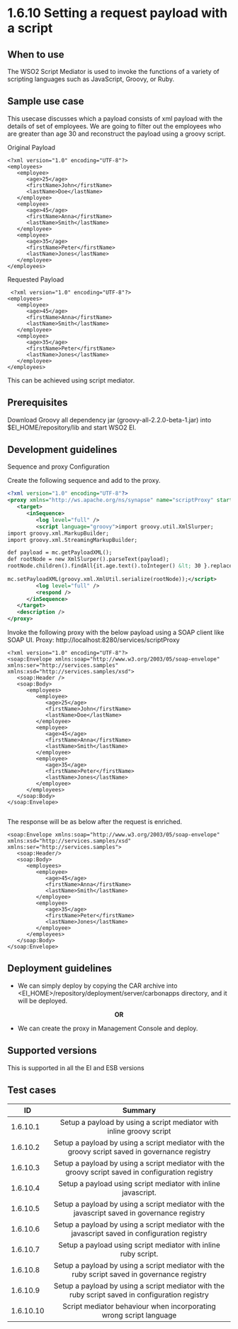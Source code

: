 # 1.6.10 Setting a request payload with a script

## When to use
The WSO2 Script Mediator is used to invoke the functions of a variety of scripting languages such as JavaScript, Groovy, or Ruby.

## Sample use case
This usecase discusses which a payload consists of xml payload with the details of  set of employees. We are going to filter out the employees who are greater than age 30 and reconstruct the payload using a groovy script. 

Original Payload
```
<?xml version="1.0" encoding="UTF-8"?>
<employees>
   <employee>
      <age>25</age>
      <firstName>John</firstName>
      <lastName>Doe</lastName>
   </employee>
   <employee>
      <age>45</age>
      <firstName>Anna</firstName>
      <lastName>Smith</lastName>
   </employee>
   <employee>
      <age>35</age>
      <firstName>Peter</firstName>
      <lastName>Jones</lastName>
   </employee>
</employees>
```

Requested Payload
```
 <?xml version="1.0" encoding="UTF-8"?>
<employees>
   <employee>
      <age>45</age>
      <firstName>Anna</firstName>
      <lastName>Smith</lastName>
   </employee>
   <employee>
      <age>35</age>
      <firstName>Peter</firstName>
      <lastName>Jones</lastName>
   </employee>
</employees>
```
This can be achieved using script mediator. 

## Prerequisites
Download Groovy all dependency jar (groovy-all-2.2.0-beta-1.jar) into $EI_HOME/repository/lib and start WSO2 EI. 

## Development guidelines

Sequence and proxy Configuration

Create the following sequence and add to the proxy.

```xml
<?xml version="1.0" encoding="UTF-8"?>
<proxy xmlns="http://ws.apache.org/ns/synapse" name="scriptProxy" startOnLoad="true" statistics="disable" trace="disable" transports="http,https">
   <target>
      <inSequence>
         <log level="full" />
         <script language="groovy">import groovy.util.XmlSlurper;
import groovy.xml.MarkupBuilder;
import groovy.xml.StreamingMarkupBuilder;

def payload = mc.getPayloadXML();
def rootNode = new XmlSlurper().parseText(payload);
rootNode.children().findAll{it.age.text().toInteger() &lt; 30 }.replaceNode {};
 
mc.setPayloadXML(groovy.xml.XmlUtil.serialize(rootNode));</script>
         <log level="full" />
         <respond />
      </inSequence>
   </target>
   <description />
</proxy>                 
```

Invoke the following proxy with the below payload using a SOAP client like SOAP UI. 
Proxy: http://localhost:8280/services/scriptProxy

```
<?xml version="1.0" encoding="UTF-8"?>
<soap:Envelope xmlns:soap="http://www.w3.org/2003/05/soap-envelope" xmlns:ser="http://services.samples" xmlns:xsd="http://services.samples/xsd">
   <soap:Header />
   <soap:Body>
      <employees>
         <employee>
            <age>25</age>
            <firstName>John</firstName>
            <lastName>Doe</lastName>
         </employee>
         <employee>
            <age>45</age>
            <firstName>Anna</firstName>
            <lastName>Smith</lastName>
         </employee>
         <employee>
            <age>35</age>
            <firstName>Peter</firstName>
            <lastName>Jones</lastName>
         </employee>
      </employees>
   </soap:Body>
</soap:Envelope>
 
```
The response will be as below after the request is enriched. 

```
<soap:Envelope xmlns:soap="http://www.w3.org/2003/05/soap-envelope" xmlns:xsd="http://services.samples/xsd" xmlns:ser="http://services.samples">
   <soap:Header/>
   <soap:Body>
      <employees>
         <employee>
            <age>45</age>
            <firstName>Anna</firstName>
            <lastName>Smith</lastName>
         </employee>
         <employee>
            <age>35</age>
            <firstName>Peter</firstName>
            <lastName>Jones</lastName>
         </employee>
      </employees>
   </soap:Body>
</soap:Envelope>
```


## Deployment guidelines

* We can simply deploy by copying the CAR archive into <EI_HOME>/repository/deployment/server/carbonapps directory, and it will be deployed.

<p align="center"><b> OR </b></p>

* We can create the proxy in Management Console and deploy.


## Supported versions
This is supported in all the EI and ESB versions

## Test cases

| ID        | Summary                                                                                                          |
| ----------|:---------------------------------------------------------------------------------------------------------------: |
| 1.6.10.1  | Setup a payload by using a script mediator with inline groovy script                                             |
| 1.6.10.2  | Setup a payload by using a script mediator with the groovy script saved in governance registry                   |
| 1.6.10.3  | Setup a payload by using a script mediator with the groovy script saved in configuration registry                |
| 1.6.10.4  | Setup a payload using script mediator with inline javascript.                                                    |
| 1.6.10.5  | Setup a payload by using a script mediator with the javascript saved in governance registry                      |
| 1.6.10.6  | Setup a payload by using a script mediator with the javascript saved in configuration registry                   |
| 1.6.10.7  | Setup a payload using script mediator with inline ruby script.                                                   |
| 1.6.10.8  | Setup a payload by using a script mediator with the ruby script saved in governance registry                     |
| 1.6.10.9  | Setup a payload by using a script mediator with the ruby script saved in configuration registry                  |
| 1.6.10.10 | Script mediator behaviour when incorporating wrong script language                                               |
                                                          

